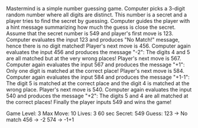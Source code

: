 Mastermind is a simple number guessing game. Computer picks a 3-digit random number where all digits are distinct. This
number is a secret and a player tries to find the secret by guessing. Computer guides the player with a hint message
summarizing how much the guess is close the secret. Assume that the secret number is 549 and player's first move is 123.
Computer evaluates the input 123 and produces "No Match!" message, hence there is no digit matched! Player's next move
is 456. Computer again evaluates the input 456 and produces the message "-2": The digits 4 and 5 are all matched but at
the very wrong places! Player's next move is 567. Computer again evaluates the input 567 and produces the message "+1":
Only one digit is matched at the correct place! Player's next move is 584. Computer again evaluates the input 584 and
produces the message "+1-1": The digit 5 is matched at the correct place and the digit 4 is matched at the wrong place.
Player's next move is 540. Computer again evaluates the input 540 and produces the message "+2": The digits 5 and 4 are
all matched at the correct places! Finally the player inputs 549 and wins the game!

Game Level: 3
Max Move: 10
Lives: 3
60 sec
Secret: 549
Guess: 123 -> No match
       456 -> -2
       574 -> -1+1